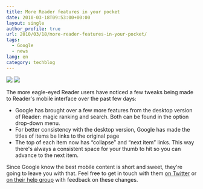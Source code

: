 ```yaml
---
title: More Reader features in your pocket
date: 2010-03-18T09:53:00+00:00
layout: single
author_profile: true
url: 2010/03/18/more-reader-features-in-your-pocket/
tags:
  - Google
  - news
lang: en
category: techblog
---
```

<div>
  <a href="http://4.bp.blogspot.com/_vaUVXcmC3OI/S6Hw3zEHkqI/AAAAAAAABSg/gebaAPxhcsE/s1600-h/menu-options.png" imageanchor="1"><img border="0" src="http://4.bp.blogspot.com/_vaUVXcmC3OI/S6Hw3zEHkqI/AAAAAAAABSg/gebaAPxhcsE/s1600/menu-options.png" /></a> <a href="http://1.bp.blogspot.com/_vaUVXcmC3OI/S6Hw37KWEJI/AAAAAAAABSk/ZyK2Ewz2Sps/s1600-h/mobile-header.png" imageanchor="1"><img border="0" src="http://1.bp.blogspot.com/_vaUVXcmC3OI/S6Hw37KWEJI/AAAAAAAABSk/ZyK2Ewz2Sps/s1600/mobile-header.png" /></a>
</div>

The more eagle-eyed Reader users have noticed a few tweaks being made to Reader's mobile interface over the past few days:

  * Google has brought over a few more features from the desktop version of Reader: magic ranking and search. Both can be found in the option drop-down menu.
  * For better consistency with the desktop version, Google has made the titles of items be links to the original page
  * The top of each item now has “collapse” and “next item” links. This way there's always a consistent space for your thumb to hit so you can advance to the next item.

Since Google know the best mobile content is short and sweet, they're going to leave you with that. Feel free to get in touch with them [on Twitter](http://twitter.com/googlereader) or [on their help group](http://www.google.com/support/forum/p/reader) with feedback on these changes.